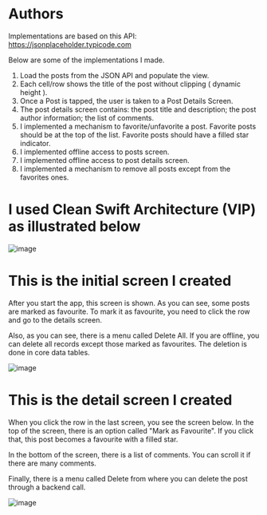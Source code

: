 # Authors

Implementations are based on this API: https://jsonplaceholder.typicode.com

Below are some of the implementations I made.

1. Load the posts from the JSON API and populate the view.
2. Each cell/row shows the title of the post without clipping ( dynamic height ).
3. Once a Post is tapped, the user is taken to a Post Details Screen.
4. The post details screen contains: the post title and description; the post author information; the list of comments.
5. I implemented a mechanism to favorite/unfavorite a post. Favorite posts should be at the top of the list. Favorite posts should have a filled star indicator.
6. I implemented offline access to posts screen.
7. I implemented offline access to post details screen.
8. I implemented a mechanism to remove all posts except from the favorites ones.


# I used Clean Swift Architecture (VIP) as illustrated below


![image](https://user-images.githubusercontent.com/19171477/216327968-ded1ba67-8aae-40a6-9a5b-e369ed764786.png)


# This is the initial screen I created

After you start the app, this screen is shown. As you can see, some posts are marked as favourite. To mark it as favourite, you need to click the row and go to the details screen.

Also, as you can see, there is a menu called Delete All. If you are offline, you can delete all records except those marked as favourites. The deletion is done in core data tables.

![image](https://user-images.githubusercontent.com/19171477/216733803-9e2b604c-8406-40ab-aca8-8a327885a7a2.png)


# This is the detail screen I created

When you click the row in the last screen, you see the screen below. In the top of the screen, there is an option called "Mark as Favourite". If you click that, this post becomes a favourite with a filled star.

In the bottom of the screen, there is a list of comments. You can scroll it if there are many comments.

Finally, there is a menu called Delete from where you can delete the post through a backend call.

![image](https://user-images.githubusercontent.com/19171477/215658141-b73c7305-14a4-4f0c-9887-28112ef95e00.png)

